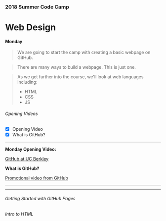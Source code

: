 ### 2018 Summer Code Camp
# Web Design

#### Monday

> We are going to start the camp with creating a basic webpage on GitHub.

> There are many ways to build a webpage. This is just one.

> As we get further into the course, we'll look at web languages including:
> - HTML
> - CSS
> - JS

###### Opening Videos
- [x] Opening Video
- [x] What is GitHub?

***

**Monday Opening Video:** 

[GitHub at UC Berkley](https://www.youtube.com/watch?v=KgVHcguTNtQ)


**What is GitHub?**

[Promotional video from GitHub](https://www.youtube.com/watch?v=w3jLJU7DT5E)

***

***

###### Getting Started with GitHub Pages

###### Intro to HTML
